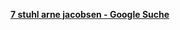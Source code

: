 [**7 stuhl arne jacobsen - Google Suche**](https://www.google.de/search?q=7+stuhl+arne+jacobsen&ie=UTF-8&oe=UTF-8&hl=de-de&client=safari)